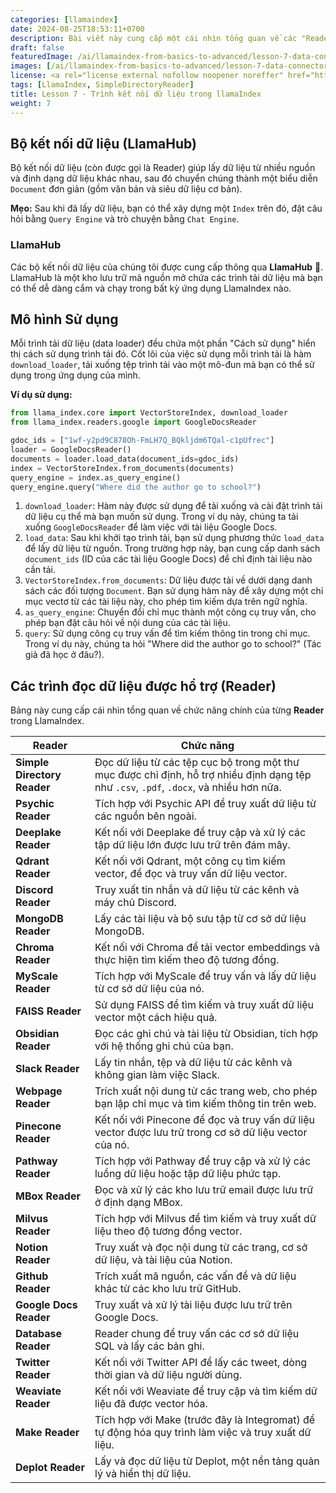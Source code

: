 ```yaml
---
categories: [llamaindex]
date: 2024-08-25T18:53:11+0700
description: Bài viết này cung cấp một cái nhìn tổng quan về các "Reader" trong LlamaIndex, một công cụ mạnh mẽ để kết nối và xử lý dữ liệu từ nhiều nguồn khác nhau. Mỗi Reader được thiết kế để truy xuất dữ liệu từ các định dạng và nguồn cụ thể như tệp cục bộ, cơ sở dữ liệu, hệ thống tệp từ xa, và các nền tảng trực tuyến như Discord, Slack, GitHub, và Twitter. Mô tả chi tiết về chức năng của từng Reader giúp người dùng hiểu rõ cách sử dụng chúng để tối ưu hóa việc quản lý và truy vấn dữ liệu.
draft: false
featuredImage: /ai/llamaindex-from-basics-to-advanced/lesson-7-data-connectors-in-llamaIndex.webp
images: [/ai/llamaindex-from-basics-to-advanced/lesson-7-data-connectors-in-llamaIndex.webp]
license: <a rel="license external nofollow noopener noreffer" href="https://creativecommons.org/licenses/by-nc/4.0/" target="_blank">CC BY-NC 4.0</a>
tags: [LlamaIndex, SimpleDirectoryReader]
title: Lesson 7 - Trình kết nối dữ liệu trong llamaIndex
weight: 7
---
```


## Bộ kết nối dữ liệu (LlamaHub)

Bộ kết nối dữ liệu (còn được gọi là Reader) giúp lấy dữ liệu từ nhiều nguồn và định dạng dữ liệu khác nhau, sau đó chuyển chúng thành một biểu diễn `Document` đơn giản (gồm văn bản và siêu dữ liệu cơ bản).

**Mẹo:** Sau khi đã lấy dữ liệu, bạn có thể xây dựng một `Index` trên đó, đặt câu hỏi bằng `Query Engine` và trò chuyện bằng `Chat Engine`.

### LlamaHub

Các bộ kết nối dữ liệu của chúng tôi được cung cấp thông qua **LlamaHub** 🦙. LlamaHub là một kho lưu trữ mã nguồn mở chứa các trình tải dữ liệu mà bạn có thể dễ dàng cắm và chạy trong bất kỳ ứng dụng LlamaIndex nào.

## Mô hình Sử dụng

Mỗi trình tải dữ liệu (data loader) đều chứa một phần "Cách sử dụng" hiển thị cách sử dụng trình tải đó. Cốt lõi của việc sử dụng mỗi trình tải là hàm `download_loader`, tải xuống tệp trình tải vào một mô-đun mà bạn có thể sử dụng trong ứng dụng của mình.

**Ví dụ sử dụng:**

```python
from llama_index.core import VectorStoreIndex, download_loader
from llama_index.readers.google import GoogleDocsReader

gdoc_ids = ["1wf-y2pd9C878Oh-FmLH7Q_BQkljdm6TQal-c1pUfrec"]
loader = GoogleDocsReader()
documents = loader.load_data(document_ids=gdoc_ids)
index = VectorStoreIndex.from_documents(documents)
query_engine = index.as_query_engine()
query_engine.query("Where did the author go to school?")
```

1.  `download_loader`: Hàm này được sử dụng để tải xuống và cài đặt trình tải dữ liệu cụ thể mà bạn muốn sử dụng. Trong ví dụ này, chúng ta tải xuống `GoogleDocsReader` để làm việc với tài liệu Google Docs.
2.  `load_data`: Sau khi khởi tạo trình tải, bạn sử dụng phương thức `load_data` để lấy dữ liệu từ nguồn. Trong trường hợp này, bạn cung cấp danh sách `document_ids` (ID của các tài liệu Google Docs) để chỉ định tài liệu nào cần tải.
3.  `VectorStoreIndex.from_documents`: Dữ liệu được tải về dưới dạng danh sách các đối tượng `Document`. Bạn sử dụng hàm này để xây dựng một chỉ mục vectơ từ các tài liệu này, cho phép tìm kiếm dựa trên ngữ nghĩa.
4.  `as_query_engine`: Chuyển đổi chỉ mục thành một công cụ truy vấn, cho phép bạn đặt câu hỏi về nội dung của các tài liệu.
5.  `query`: Sử dụng công cụ truy vấn để tìm kiếm thông tin trong chỉ mục. Trong ví dụ này, chúng ta hỏi "Where did the author go to school?" (Tác giả đã học ở đâu?). 

## Các trình đọc dữ liệu được hổ trợ (Reader)

Bảng này cung cấp cái nhìn tổng quan về chức năng chính của từng **Reader** trong LlamaIndex.

| **Reader**                  | **Chức năng**                                                                                                                            |
| --------------------------- | ---------------------------------------------------------------------------------------------------------------------------------------- |
| **Simple Directory Reader** | Đọc dữ liệu từ các tệp cục bộ trong một thư mục được chỉ định, hỗ trợ nhiều định dạng tệp như `.csv`, `.pdf`, `.docx`, và nhiều hơn nữa. |
| **Psychic Reader**          | Tích hợp với Psychic API để truy xuất dữ liệu từ các nguồn bên ngoài.                                                                    |
| **Deeplake Reader**         | Kết nối với Deeplake để truy cập và xử lý các tập dữ liệu lớn được lưu trữ trên đám mây.                                                 |
| **Qdrant Reader**           | Kết nối với Qdrant, một công cụ tìm kiếm vector, để đọc và truy vấn dữ liệu vector.                                                      |
| **Discord Reader**          | Truy xuất tin nhắn và dữ liệu từ các kênh và máy chủ Discord.                                                                            |
| **MongoDB Reader**          | Lấy các tài liệu và bộ sưu tập từ cơ sở dữ liệu MongoDB.                                                                                 |
| **Chroma Reader**           | Kết nối với Chroma để tải vector embeddings và thực hiện tìm kiếm theo độ tương đồng.                                                    |
| **MyScale Reader**          | Tích hợp với MyScale để truy vấn và lấy dữ liệu từ cơ sở dữ liệu của nó.                                                                 |
| **FAISS Reader**            | Sử dụng FAISS để tìm kiếm và truy xuất dữ liệu vector một cách hiệu quả.                                                                 |
| **Obsidian Reader**         | Đọc các ghi chú và tài liệu từ Obsidian, tích hợp với hệ thống ghi chú của bạn.                                                          |
| **Slack Reader**            | Lấy tin nhắn, tệp và dữ liệu từ các kênh và không gian làm việc Slack.                                                                   |
| **Webpage Reader**          | Trích xuất nội dung từ các trang web, cho phép bạn lập chỉ mục và tìm kiếm thông tin trên web.                                           |
| **Pinecone Reader**         | Kết nối với Pinecone để đọc và truy vấn dữ liệu vector được lưu trữ trong cơ sở dữ liệu vector của nó.                                   |
| **Pathway Reader**          | Tích hợp với Pathway để truy cập và xử lý các luồng dữ liệu hoặc tập dữ liệu phức tạp.                                                   |
| **MBox Reader**             | Đọc và xử lý các kho lưu trữ email được lưu trữ ở định dạng MBox.                                                                        |
| **Milvus Reader**           | Tích hợp với Milvus để tìm kiếm và truy xuất dữ liệu theo độ tương đồng vector.                                                          |
| **Notion Reader**           | Truy xuất và đọc nội dung từ các trang, cơ sở dữ liệu, và tài liệu của Notion.                                                           |
| **Github Reader**           | Trích xuất mã nguồn, các vấn đề và dữ liệu khác từ các kho lưu trữ GitHub.                                                               |
| **Google Docs Reader**      | Truy xuất và xử lý tài liệu được lưu trữ trên Google Docs.                                                                               |
| **Database Reader**         | Reader chung để truy vấn các cơ sở dữ liệu SQL và lấy các bản ghi.                                                                       |
| **Twitter Reader**          | Kết nối với Twitter API để lấy các tweet, dòng thời gian và dữ liệu người dùng.                                                          |
| **Weaviate Reader**         | Kết nối với Weaviate để truy cập và tìm kiếm dữ liệu đã được vector hóa.                                                                 |
| **Make Reader**             | Tích hợp với Make (trước đây là Integromat) để tự động hóa quy trình làm việc và truy xuất dữ liệu.                                      |
| **Deplot Reader**           | Lấy và đọc dữ liệu từ Deplot, một nền tảng quản lý và hiển thị dữ liệu.                                                                  |
